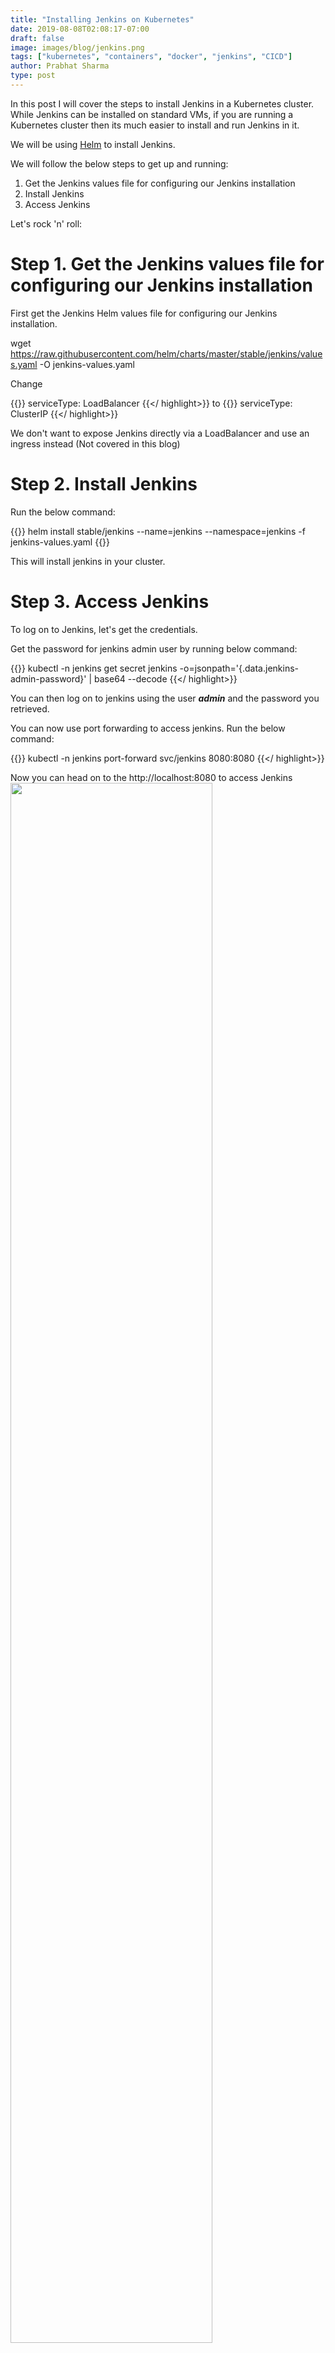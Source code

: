 ```yaml
---
title: "Installing Jenkins on Kubernetes"
date: 2019-08-08T02:08:17-07:00
draft: false
image: images/blog/jenkins.png
tags: ["kubernetes", "containers", "docker", "jenkins", "CICD"]
author: Prabhat Sharma
type: post
---
```


In this post I will cover the steps to install Jenkins in a Kubernetes cluster. While Jenkins can be installed on standard VMs, if you are running a Kubernetes cluster then its much easier to install and run Jenkins in it. 

We will be using [Helm](../helm-tutorial-the-package-manager-for-kubernetes-part-1) to install Jenkins.

We will follow the below steps to get up and running:

1. Get the Jenkins values file for configuring our Jenkins installation
2. Install Jenkins
3. Access Jenkins


Let's rock 'n' roll:

# Step 1. Get the Jenkins values file for configuring our Jenkins installation

First get the Jenkins Helm values file for configuring our Jenkins installation.

wget https://raw.githubusercontent.com/helm/charts/master/stable/jenkins/values.yaml -O jenkins-values.yaml

Change 

{{<highlight yaml>}}
  serviceType: LoadBalancer
{{</ highlight>}}
to
{{<highlight yaml>}}
  serviceType: ClusterIP
{{</ highlight>}}

We don't want to expose Jenkins directly via a LoadBalancer and use an ingress instead (Not covered in this blog)

# Step 2. Install Jenkins

Run the below command:

{{<highlight shell>}}
helm install stable/jenkins --name=jenkins --namespace=jenkins -f jenkins-values.yaml
{{</highlight>}}

This will install jenkins in your cluster. 


# Step 3. Access Jenkins

To log on to Jenkins, let's get the credentials.

Get the password for jenkins admin user by running below command:

{{<highlight shell>}}
kubectl -n jenkins get secret jenkins -o=jsonpath='{.data.jenkins-admin-password}' | base64 --decode
{{</ highlight>}}

You can then log on to jenkins using the user <b><i>admin</i></b> and the password you retrieved.

You can now use port forwarding to access jenkins. Run the below command:

{{<highlight shell>}}
kubectl -n jenkins port-forward svc/jenkins 8080:8080
{{</ highlight>}}

Now you can head on to the http://localhost:8080 to access Jenkins
<img src="/images/blog/jenkins-login-page.png" width="80%">

In order for Jenkins to be accessible over the internet/intranet you can expose it using an ingress.

Congratulations!!!